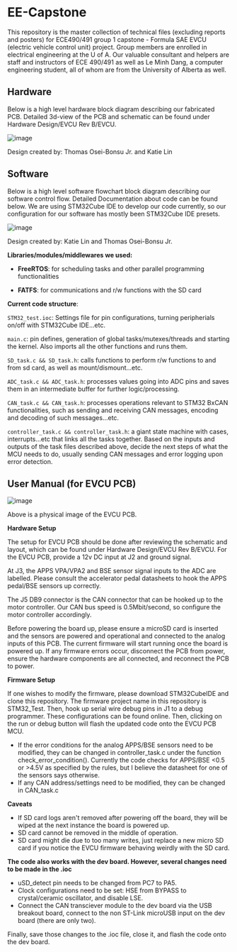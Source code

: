 # EE-Capstone
This repository is the master collection of technical files (excluding reports and posters) for ECE490/491 group 1 capstone - Formula SAE EVCU (electric vehicle control unit) project. Group members are enrolled in electrical engineering at the U of A. Our valuable consultant and helpers are staff and instructors of ECE 490/491 as well as Le Minh Dang, a computer engineering student, all of whom are from the University of Alberta as well. 


## Hardware
Below is a high level hardware block diagram describing our fabricated PCB. Detailed 3d-view of the PCB and schematic can be found under Hardware Design/EVCU Rev B/EVCU. 

![image](https://user-images.githubusercontent.com/47064869/230803179-39cdc258-3503-49b4-8827-90abdd42a2b8.png)

Design created by: Thomas Osei-Bonsu Jr. and Katie Lin

## Software
Below is a high level software flowchart block diagram describing our software control flow. Detailed Documentation about code can be found below. We are using STM32Cube IDE to develop our code currently, so our configuration for our software has mostly been STM32Cube IDE presets.

![image](https://user-images.githubusercontent.com/47064869/230803031-e13324f6-1f2f-4af6-9df3-3e316a8646e2.png)

Design created by: Katie Lin and Thomas Osei-Bonsu Jr.

**Libraries/modules/middlewares we used:** 

+ **FreeRTOS**: for scheduling tasks and other parallel programming functionalities

+ **FATFS**: for communications and r/w functions with the SD card


**Current code structure**:

```STM32_test.ioc```: Settings file for pin configurations, turning peripherials on/off with STM32Cube IDE...etc.

```main.c```: pin defines, generation of global tasks/mutexes/threads and starting the kernel. Also imports all the other functions and runs them. 

```SD_task.c && SD_task.h```: calls functions to perform r/w functions to and from sd card, as well as mount/dismount...etc. 

```ADC_task.c && ADC_task.h```: processes values going into ADC pins and saves them in an intermediate buffer for further logic/processing. 

```CAN_task.c && CAN_task.h```: processes operations relevant to STM32 BxCAN functionalities, such as sending and receiving CAN messages, encoding and decoding of such messages...etc. 


```controller_task.c && controller_task.h```: a giant state machine with cases, interrupts...etc that links all the tasks together. Based on the inputs and outputs of the task files described above, decide the next steps of what the MCU needs to do, usually sending CAN messages and error logging upon error detection. 


## User Manual (for EVCU PCB)

![image](https://user-images.githubusercontent.com/47064869/232248181-f159828e-b120-455e-b322-5c2face49e1b.png)

Above is a physical image of the EVCU PCB. 

**Hardware Setup**

The setup for EVCU PCB should be done after reviewing the schematic and layout, which can be found under Hardware Design/EVCU Rev B/EVCU. For the EVCU PCB, provide a 12v DC input at J2 and ground signal. 


At J3, the APPS VPA/VPA2 and BSE sensor signal inputs to the ADC are labelled. Please consult the accelerator pedal datasheets to hook the APPS pedal/BSE sensors up correctly. 


The J5 DB9 connector is the CAN connector that can be hooked up to the motor controller. Our CAN bus speed is 0.5Mbit/second, so configure the motor controller accordingly. 


Before powering the board up, please ensure a microSD card is inserted and the sensors are powered and operational and connected to the analog inputs of this PCB. The current firmware will start running once the board is powered up. If any firmware errors occur, disconnect the PCB from power, ensure the hardware components are all connected, and reconnect the PCB to power. 


**Firmware Setup**

If one wishes to modify the firmware, please download STM32CubeIDE and clone this repository. The firmware project name in this repository is STM32_Test. Then, hook up serial wire debug pins in J1 to a debug programmer. These configurations can be found online. Then, clicking on the run or debug button will flash the updated code onto the EVCU PCB MCU. 

+ If the error conditions for the analog APPS/BSE sensors need to be modified, they can be changed in controller_task.c under the function check_error_condition(). Currently the code checks for APPS/BSE <0.5 or >4.5V as specified by the rules, but I believe the datasheet for one of the sensors says otherwise. 
+ If any CAN address/settings need to be modified, they can be changed in CAN_task.c

**Caveats**
+ If SD card logs aren't removed after powering off the board, they will be wiped at the next instance the board is powered up. 
+ SD card cannot be removed in the middle of operation. 
+ SD card might die due to too many writes, just replace a new micro SD card if you notice the EVCU firmware behaving weirdly with the SD card. 


**The code also works with the dev board. However, several changes need to be made in the .ioc**
+ uSD_detect pin needs to be changed from PC7 to PA5. 
+ Clock configurations need to be set: HSE from BYPASS to crystal/ceramic oscillator, and disable LSE. 
+ Connect the CAN transciever module to the dev board via the USB breakout board, connect to the non ST-Link microUSB input on the dev board (there are only two). 

Finally, save those changes to the .ioc file, close it, and flash the code onto the dev board. 
